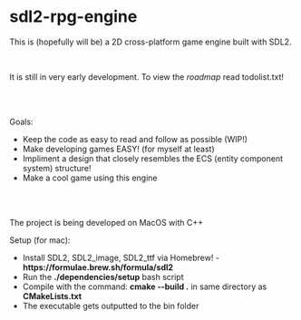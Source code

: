 # sdl2-rpg-engine
<p>This is (hopefully will be) a 2D cross-platform game engine built with SDL2.</p>
<br>
<p>It is still in very early development. To view the <i>roadmap</i> read todolist.txt!</p>
<br>
<br>
<p>
Goals:
<ul>
    <li>Keep the code as easy to read and follow as possible (WIP!)</li>
    <li>Make developing games EASY! (for myself at least)</li>
    <li>Impliment a design that closely resembles the ECS (entity component system) structure!</li>
    <li>Make a cool game using this engine</li>
</ul>
</p>
<br>
<br>
<p>The project is being developed on MacOS with C++</p>
<p>Setup (for mac):</p>
<ul>
    <li>Install SDL2, SDL2_image, SDL2_ttf via Homebrew! - <b>https://formulae.brew.sh/formula/sdl2</b></li>
    <li>Run the <b>./dependencies/setup</b> bash script</li>
    <li>Compile with the command: <b>cmake --build .</b> in same directory as <b>CMakeLists.txt</b></li>
    <li>The executable gets outputted to the bin folder</li>
</ul>